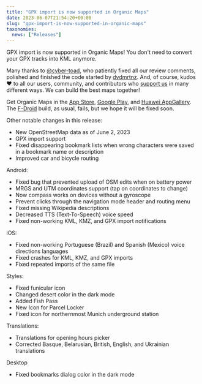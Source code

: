 ```yaml
---
title: "GPX import is now supported in Organic Maps"
date: 2023-06-07T21:54:20+00:00
slug: "gpx-import-is-now-supported-in-organic-maps"
taxonomies:
  news: ["Releases"]
---
```


GPX import is now supported in Organic Maps! You don't need to convert your GPX tracks into KML anymore.

Many thanks to [@cyber-toad](https://github.com/cyber-toad), who patiently fixed all our review comments, polished and finished the code started by [dvdmrtnz](https://github.com/dvdmrtnz).
And, of course, kudos ❤️ to all our users, community, and contributors who [support us](https://organicmaps.app/support-us/) in many different ways. We can build the best maps together!

Get Organic Maps in the [App Store](https://apps.apple.com/app/organic-maps/id1567437057), [Google Play](https://play.google.com/store/apps/details?id=app.organicmaps), and [Huawei AppGallery](https://appgallery.huawei.com/#/app/C104325611).
The [F-Droid](https://f-droid.org/en/packages/app.organicmaps/) build, as usual, fails, but we hope it will be fixed soon.

Other notable changes in this release:

* New OpenStreetMap data as of June 2, 2023
* GPX import support
* Fixed disappearing bookmark lists when wrong characters were saved in a bookmark name or description
* Improved car and bicycle routing

Android:
* Fixed bug that prevented upload of OSM edits when on battery power
* MRGS and UTM coordinates support (tap on coordinates to change)
* Now compass works on devices without a gyroscope
* Prevent clicks through the navigation mode header and routing menu
* Fixed missing Wikipedia descriptions
* Decreased TTS (Text-To-Speech) voice speed
* Fixed non-working KML, KMZ, and GPX import notifications

iOS:
* Fixed non-working Portuguese (Brazil) and Spanish (Mexico) voice directions languages
* Fixed crashes for KML, KMZ, and GPX imports
* Fixed repeated imports of the same file

Styles:
* Fixed funicular icon
* Changed desert color in the dark mode
* Added Fish Pass
* New Icon for Parcel Locker
* Fixed icon for northernmost Munich underground station

Translations:
* Translations for opening hours picker
* Corrected Basque, Belarusian, British, English, and Ukrainian translations

Desktop
* Fixed bookmarks dialog color in the dark mode
